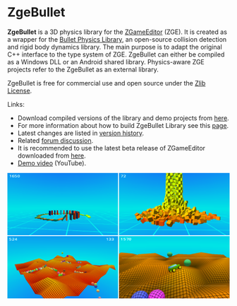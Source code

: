 # ZgeBullet

**ZgeBullet** is a 3D physics library for the [ZGameEditor](http://www.zgameeditor.org) (ZGE).
It is created as a wrapper for the [Bullet Physics Library](http://bulletphysics.org),
an open-source collision detection and rigid body dynamics library. The main purpose is
to adapt the original C++ interface to the type system of ZGE. ZgeBullet can either be compiled
as a Windows DLL or an Android shared library. Physics-aware ZGE projects refer to the ZgeBullet
as an external library.

ZgeBullet is free for commercial use and open source under the [Zlib License](http://opensource.org/licenses/Zlib).

Links:
* Download compiled versions of the library and demo projects from [here](https://github.com/Rado-1/ZgeBullet/releases).
* For more information about how to build ZgeBullet Library see this [page](../../wiki/How-to-Build).
* Latest changes are listed in [version history](../../wiki/Version-History).
* Related [forum discussion](http://www.emix8.org/forum/viewtopic.php?t=830).
* It is recommended to use the latest beta release of ZGameEditor downloaded from [here](http://www.zgameeditor.org/files/ZGameEditor_beta.zip).
* [Demo video](http://www.youtube.com/watch?feature=player_embedded&v=50SliYSy6KY) (YouTube).

![Screenshots](doc/pic/scr.png)
